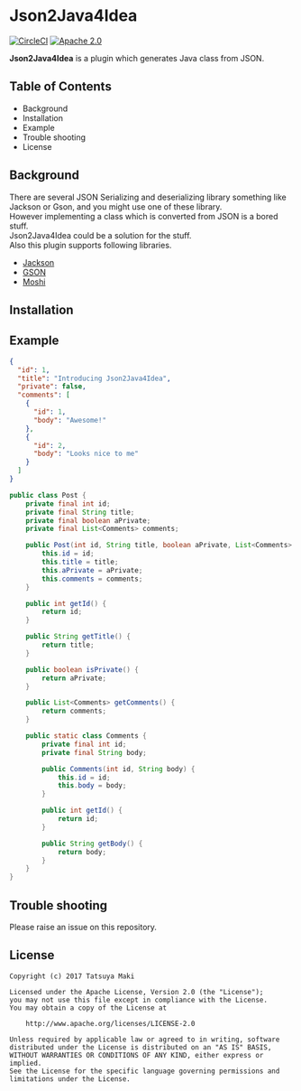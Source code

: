 Json2Java4Idea
=====
[![CircleCI](https://circleci.com/gh/t28hub/json2java4idea/tree/master.svg?style=shield&circle-token=30a68b03ab00d912be2f9f93b619ca8f4e36f061)](https://circleci.com/gh/t28hub/json2java4idea/tree/master)
[![Apache 2.0](https://img.shields.io/badge/license-Apache%202.0-blue.svg)](https://github.com/t28hub/json2java4idea/blob/master/LICENSE)

**Json2Java4Idea** is a plugin which generates Java class from JSON.

## Table of Contents
* Background
* Installation
* Example
* Trouble shooting
* License

## Background
There are several JSON Serializing and deserializing library something like Jackson or Gson, and you might use one of these library.<br/>
However implementing a class which is converted from JSON is a bored stuff.<br/>
Json2Java4Idea could be a solution for the stuff.<br/>
Also this plugin supports following libraries.<br/>
* [Jackson](https://github.com/FasterXML/jackson)
* [GSON](https://github.com/google/gson)
* [Moshi](https://github.com/square/moshi)

## Installation

## Example
```json
{
  "id": 1,
  "title": "Introducing Json2Java4Idea",
  "private": false,
  "comments": [
    {
      "id": 1,
      "body": "Awesome!"
    },
    {
      "id": 2,
      "body": "Looks nice to me"
    }
  ]
}
```

```java
public class Post {
    private final int id;
    private final String title;
    private final boolean aPrivate;
    private final List<Comments> comments;

    public Post(int id, String title, boolean aPrivate, List<Comments> comments) {
        this.id = id;
        this.title = title;
        this.aPrivate = aPrivate;
        this.comments = comments;
    }

    public int getId() {
        return id;
    }

    public String getTitle() {
        return title;
    }

    public boolean isPrivate() {
        return aPrivate;
    }

    public List<Comments> getComments() {
        return comments;
    }

    public static class Comments {
        private final int id;
        private final String body;

        public Comments(int id, String body) {
            this.id = id;
            this.body = body;
        }

        public int getId() {
            return id;
        }

        public String getBody() {
            return body;
        }
    }
}
```

## Trouble shooting
Please raise an issue on this repository.

## License
```
Copyright (c) 2017 Tatsuya Maki

Licensed under the Apache License, Version 2.0 (the "License");
you may not use this file except in compliance with the License.
You may obtain a copy of the License at

    http://www.apache.org/licenses/LICENSE-2.0

Unless required by applicable law or agreed to in writing, software
distributed under the License is distributed on an "AS IS" BASIS,
WITHOUT WARRANTIES OR CONDITIONS OF ANY KIND, either express or implied.
See the License for the specific language governing permissions and
limitations under the License.
```
